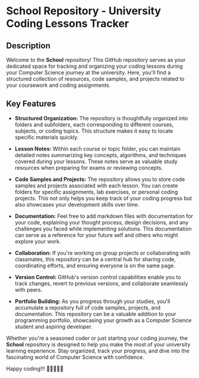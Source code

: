 # School Repository - University Coding Lessons Tracker

## Description
Welcome to the **School** repository! This GitHub repository serves as your dedicated space for tracking and organizing your coding lessons during your Computer Science journey at the university. Here, you'll find a structured collection of resources, code samples, and projects related to your coursework and coding assignments.

## Key Features
- **Structured Organization:** The repository is thoughtfully organized into folders and subfolders, each corresponding to different courses, subjects, or coding topics. This structure makes it easy to locate specific materials quickly.

- **Lesson Notes:** Within each course or topic folder, you can maintain detailed notes summarizing key concepts, algorithms, and techniques covered during your lessons. These notes serve as valuable study resources when preparing for exams or reviewing concepts.

- **Code Samples and Projects:** The repository allows you to store code samples and projects associated with each lesson. You can create folders for specific assignments, lab exercises, or personal coding projects. This not only helps you keep track of your coding progress but also showcases your development skills over time.

- **Documentation:** Feel free to add markdown files with documentation for your code, explaining your thought process, design decisions, and any challenges you faced while implementing solutions. This documentation can serve as a reference for your future self and others who might explore your work.

- **Collaboration:** If you're working on group projects or collaborating with classmates, this repository can be a central hub for sharing code, coordinating efforts, and ensuring everyone is on the same page.

- **Version Control:** GitHub's version control capabilities enable you to track changes, revert to previous versions, and collaborate seamlessly with peers.

- **Portfolio Building:** As you progress through your studies, you'll accumulate a repository full of code samples, projects, and documentation. This repository can be a valuable addition to your programming portfolio, showcasing your growth as a Computer Science student and aspiring developer.

Whether you're a seasoned coder or just starting your coding journey, the **School** repository is designed to help you make the most of your university learning experience. Stay organized, track your progress, and dive into the fascinating world of Computer Science with confidence.

Happy coding!!! 🚀👩‍💻👨‍💻

<!-- Im tryttrying not to loose my GitHub Streak -->
<!-- Im tryttrying not to loose my GitHub Streak -->